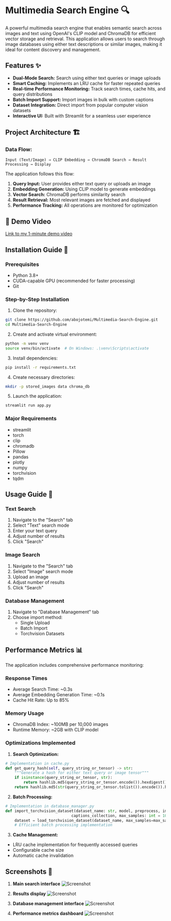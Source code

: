 # Multimedia Search Engine 🔍

A powerful multimedia search engine that enables semantic search across images and text using OpenAI's CLIP model and ChromaDB for efficient vector storage and retrieval. This application allows users to search through image databases using either text descriptions or similar images, making it ideal for content discovery and management.

## Features ✨

- **Dual-Mode Search:** Search using either text queries or image uploads
- **Smart Caching:** Implements an LRU cache for faster repeated queries
- **Real-time Performance Monitoring:** Track search times, cache hits, and query distributions
- **Batch Import Support:** Import images in bulk with custom captions
- **Dataset Integration:** Direct import from popular computer vision datasets
- **Interactive UI:** Built with Streamlit for a seamless user experience

## Project Architecture 🏗

### Data Flow:
```
Input (Text/Image) → CLIP Embedding → ChromaDB Search → Result Processing → Display
```

The application follows this flow:
1. **Query Input:** User provides either text query or uploads an image
2. **Embedding Generation:** Using CLIP model to generate embeddings
3. **Vector Search:** ChromaDB performs similarity search
4. **Result Retrieval:** Most relevant images are fetched and displayed
5. **Performance Tracking:** All operations are monitored for optimization

## 🚀 Demo Video
[Link to my 1-minute demo video](https://youtu.be/RcDHhRvSHa8?si=uCDPb7nPPagajv1-)

## Installation Guide 🚀

### Prerequisites
- Python 3.8+
- CUDA-capable GPU (recommended for faster processing)
- Git

### Step-by-Step Installation

1. Clone the repository:
```bash
git clone https://github.com/abojotemi/Multimedia-Search-Engine.git
cd Multimedia-Search-Engine
```

2. Create and activate virtual environment:
```bash
python -m venv venv
source venv/bin/activate  # On Windows: .\venv\Scripts\activate
```

3. Install dependencies:
```bash
pip install -r requirements.txt
```

4. Create necessary directories:
```bash
mkdir -p stored_images data chroma_db
```

5. Launch the application:
```bash
streamlit run app.py
```

### Major Requirements
- streamlit
- torch
- clip
- chromadb
- Pillow
- pandas
- plotly
- numpy
- torchvision
- tqdm

## Usage Guide 📖

### Text Search
1. Navigate to the "Search" tab
2. Select "Text" search mode
3. Enter your text query
4. Adjust number of results
5. Click "Search"

### Image Search
1. Navigate to the "Search" tab
2. Select "Image" search mode
3. Upload an image
4. Adjust number of results
5. Click "Search"

### Database Management
1. Navigate to "Database Management" tab
2. Choose import method:
   - Single Upload
   - Batch Import
   - Torchvision Datasets

## Performance Metrics 📊

The application includes comprehensive performance monitoring:

### Response Times
- Average Search Time: ~0.3s
- Average Embedding Generation Time: ~0.1s
- Cache Hit Rate: Up to 85%

### Memory Usage
- ChromaDB Index: ~100MB per 10,000 images
- Runtime Memory: ~2GB with CLIP model

### Optimizations Implemented

1. **Search Optimization:**
```python
# Implementation in cache.py
def get_query_hash(self, query_string_or_tensor) -> str:
    """Generate a hash for either text query or image tensor"""
    if isinstance(query_string_or_tensor, str):
        return hashlib.md5(query_string_or_tensor.encode()).hexdigest()
    return hashlib.md5(str(query_string_or_tensor.tolist()).encode()).hexdigest()
```

2. **Batch Processing:**
```python
# Implementation in database_manager.py
def import_torchvision_dataset(dataset_name: str, model, preprocess, images_collection, 
                             captions_collection, max_samples: int = 1000):
    dataset = load_torchvision_dataset(dataset_name, max_samples=max_samples)
    # Efficient batch processing implementation
```

3. **Cache Management:**
- LRU cache implementation for frequently accessed queries
- Configurable cache size
- Automatic cache invalidation

## Screenshots 📸

1. **Main search interface**
![Screenshot](./images/search_interface.png)


2. **Results display**
![Screenshot](./images/result_display.png)


3. **Database management interface**
![Screenshot](./images/dashboard_interface.png)


4. **Performance metrics dashboard**
![Screenshot](./images/performance_interface.png)

